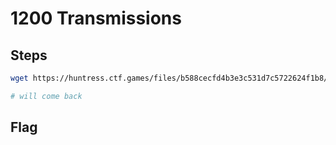# 1200 Transmissions

## Steps

```bash
wget https://huntress.ctf.games/files/b588cecfd4b3e3c531d7c5722624f1b8/transmissions.wav

# will come back
```

## Flag

```

```
